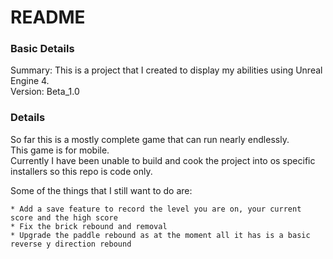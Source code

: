 # README #

### Basic Details ###

Summary: This is a project that I created to display my abilities using Unreal Engine 4.  
Version: Beta_1.0

### Details ###
So far this is a mostly complete game that can run nearly endlessly.  
This game is for mobile.  
Currently I have been unable to build and cook the project into os specific installers so this repo is code only.

Some of the things that I still want to do are:

	* Add a save feature to record the level you are on, your current score and the high score
	* Fix the brick rebound and removal
	* Upgrade the paddle rebound as at the moment all it has is a basic reverse y direction rebound

